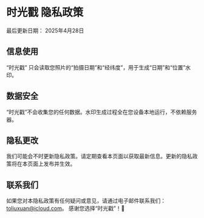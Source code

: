# 时光戳 隐私政策
最后更新日期： 2025年4月28日

## 信息使用
“时光戳” 只会读取您照片的“拍摄日期”和“经纬度”，用于生成“日期”和“位置”水印。

## 数据安全
“时光戳”不会收集您的任何数据。水印生成过程全在您设备本地运行，不依赖服务器。

## 隐私更改
我们可能会不时更新隐私政策。请定期查看本页面以获取最新信息。更新的隐私政策将在本页面上发布并生效。

## 联系我们
如果您对本隐私政策有任何疑问或意见，请通过电子邮件联系我们：toliuxuan@icloud.com。
感谢您选择“时光戳”！🎉
